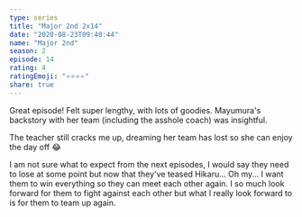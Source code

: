```yaml
---
type: series
title: "Major 2nd 2x14"
date: "2020-08-23T09:40:44"
name: "Major 2nd"
season: 2
episode: 14
rating: 4
ratingEmoji: "⭐️⭐️⭐️⭐️"
share: true
---
```


Great episode! Felt super lengthy, with lots of goodies. Mayumura's backstory with her team (including the asshole coach) was insightful.

The teacher still cracks me up, dreaming her team has lost so she can enjoy the day off 😂

I am not sure what to expect from the next episodes, I would say they need to lose at some point but now that they've teased Hikaru... Oh my... I want them to win everything so they can meet each other again. I so much look forward for them to fight against each other but what I really look forward to is for them to team up again.
